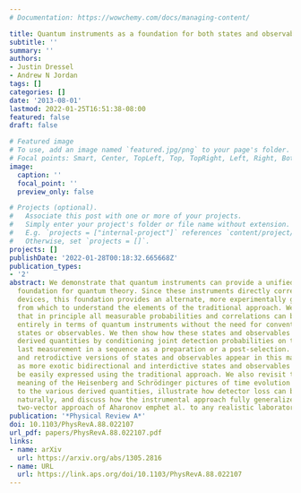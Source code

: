```yaml
---
# Documentation: https://wowchemy.com/docs/managing-content/

title: Quantum instruments as a foundation for both states and observables
subtitle: ''
summary: ''
authors:
- Justin Dressel
- Andrew N Jordan
tags: []
categories: []
date: '2013-08-01'
lastmod: 2022-01-25T16:51:38-08:00
featured: false
draft: false

# Featured image
# To use, add an image named `featured.jpg/png` to your page's folder.
# Focal points: Smart, Center, TopLeft, Top, TopRight, Left, Right, BottomLeft, Bottom, BottomRight.
image:
  caption: ''
  focal_point: ''
  preview_only: false

# Projects (optional).
#   Associate this post with one or more of your projects.
#   Simply enter your project's folder or file name without extension.
#   E.g. `projects = ["internal-project"]` references `content/project/deep-learning/index.md`.
#   Otherwise, set `projects = []`.
projects: []
publishDate: '2022-01-28T00:18:32.665668Z'
publication_types:
- '2'
abstract: We demonstrate that quantum instruments can provide a unified operational
  foundation for quantum theory. Since these instruments directly correspond to laboratory
  devices, this foundation provides an alternate, more experimentally grounded, perspective
  from which to understand the elements of the traditional approach. We first show
  that in principle all measurable probabilities and correlations can be expressed
  entirely in terms of quantum instruments without the need for conventional quantum
  states or observables. We then show how these states and observables reappear as
  derived quantities by conditioning joint detection probabilities on the first or
  last measurement in a sequence as a preparation or a post-selection. Both predictive
  and retrodictive versions of states and observables appear in this manner, as well
  as more exotic bidirectional and interdictive states and observables that cannot
  be easily expressed using the traditional approach. We also revisit the conceptual
  meaning of the Heisenberg and Schrödinger pictures of time evolution as applied
  to the various derived quantities, illustrate how detector loss can be included
  naturally, and discuss how the instrumental approach fully generalizes the time-symmetric
  two-vector approach of Aharonov emphet al. to any realistic laboratory situation.
publication: '*Physical Review A*'
doi: 10.1103/PhysRevA.88.022107
url_pdf: papers/PhysRevA.88.022107.pdf
links:
- name: arXiv
  url: https://arxiv.org/abs/1305.2816
- name: URL
  url: https://link.aps.org/doi/10.1103/PhysRevA.88.022107
---
```

